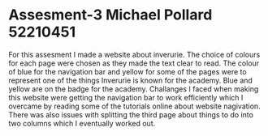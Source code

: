 # Assesment-3 Michael Pollard 52210451
For this assesment I made a website about inverurie. The choice of colours for each page were chosen as they made the text clear to read.
The colour of blue for the navigation bar and yellow for some of the pages were to represent one of the things Inverurie is known for the academy. Blue and yellow are on the badge for the academy.
Challanges I faced when making this website were getting the navigation bar to work efficiently which I overcame by reading some of the tutorials online about website nagivation.
There was also issues with splitting the third page about things to do into two columns which I eventually worked out.

